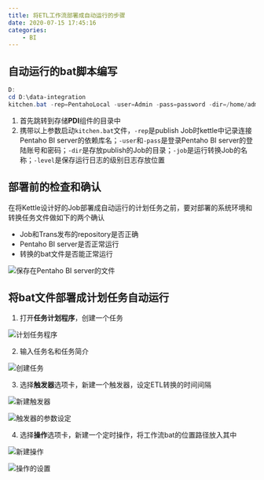 ```yaml
---
title: 将ETL工作流部署成自动运行的步骤
date: 2020-07-15 17:45:16
categories:
	- BI
---
```



## 自动运行的bat脚本编写
<!-- more -->
``` powershell
D:
cd D:\data-integration
kitchen.bat -rep=PentahoLocal -user=Admin -pass=password -dir=/home/admin -job=testJob1 -level=basic>D:\JOB.log
```

1. 首先跳转到存储**PDI**组件的目录中
2. 携带以上参数启动`kitchen.bat`文件，`-rep`是publish Job时kettle中记录连接Pentaho BI server的依赖库名；`-user`和`-pass`是登录Pentaho BI server的登陆账号和密码；`-dir`是存放publish的Job的目录；`-job`是运行转换Job的名称；`-level`是保存运行日志的级别日志存放位置



## 部署前的检查和确认

在将Kettle设计好的Job部署成自动运行的计划任务之前，要对部署的系统环境和转换任务文件做如下的两个确认

* Job和Trans发布的repository是否正确
* Pentaho BI server是否正常运行
* 转换的bat文件是否能正常运行

![保存在Pentaho BI server的文件](https://656e-env-iybewaod-1257393063.tcb.qcloud.la/_posts/post4/1.png)

## 将bat文件部署成计划任务自动运行

1. 打开**任务计划程序**，创建一个任务

![计划任务程序](https://656e-env-iybewaod-1257393063.tcb.qcloud.la/_posts/post4/2.png)

2. 输入任务名和任务简介

![创建任务](https://656e-env-iybewaod-1257393063.tcb.qcloud.la/_posts/post4/3.png)

3. 选择**触发器**选项卡，新建一个触发器，设定ETL转换的时间间隔

![新建触发器](https://656e-env-iybewaod-1257393063.tcb.qcloud.la/_posts/post4/4.png)

![触发器的参数设定](https://656e-env-iybewaod-1257393063.tcb.qcloud.la/_posts/post4/5.png)

4. 选择**操作**选项卡，新建一个定时操作，将工作流bat的位置路径放入其中

![新建操作](https://656e-env-iybewaod-1257393063.tcb.qcloud.la/_posts/post4/6.png)

![操作的设置](https://656e-env-iybewaod-1257393063.tcb.qcloud.la/_posts/post4/7.png)

